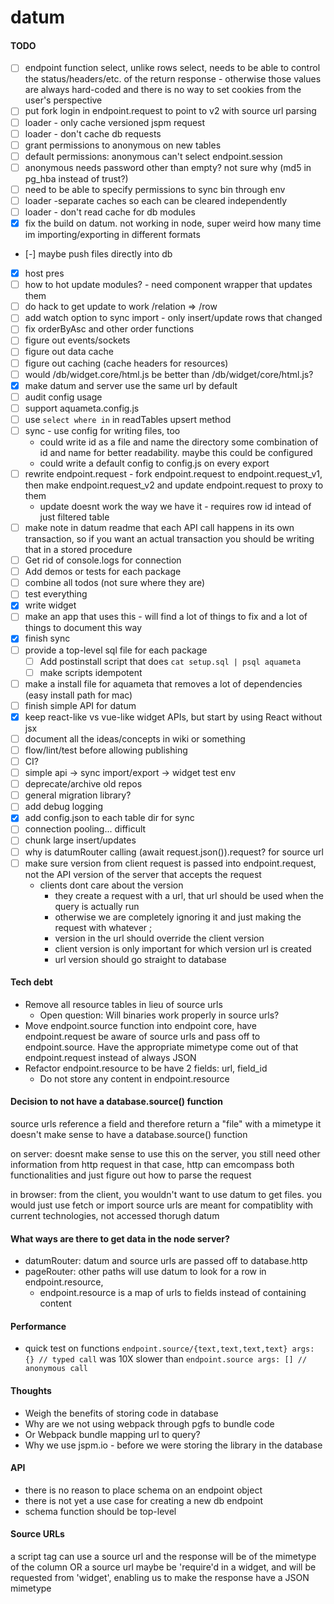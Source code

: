 # datum

#### TODO

- [ ] endpoint function select, unlike rows select, needs to be able to control
  the status/headers/etc. of the return response - otherwise those values are
  always hard-coded and there is no way to set cookies from the user's
  perspective
- [ ] put fork login in endpoint.request to point to v2 with source url parsing
- [ ] loader - only cache versioned jspm request
- [ ] loader - don't cache db requests
- [ ] grant permissions to anonymous on new tables
- [ ] default permissions: anonymous can't select endpoint.session
- [ ] anonymous needs password other than empty? not sure why (md5 in pg_hba
  instead of trust?)
- [ ] need to be able to specify permissions to sync bin through env
- [ ] loader -separate caches so each can be cleared independently
- [ ] loader - don't read cache for db modules
- [X] fix the build on datum. not working in node, super weird how many time im
  importing/exporting in different formats
- [-] maybe push files directly into db
- [X] host pres
- [ ] how to hot update modules? - need component wrapper that updates them
- [ ] do hack to get update to work /relation => /row
- [ ] add watch option to sync import - only insert/update rows that changed
- [ ] fix orderByAsc and other order functions
- [ ] figure out events/sockets
- [ ] figure out data cache
- [ ] figure out caching (cache headers for resources)
- [ ] would /db/widget.core/html.js be better than /db/widget/core/html.js?
- [X] make datum and server use the same url by default
- [ ] audit config usage
- [ ] support aquameta.config.js
- [ ] use `select where in` in readTables upsert method
- [ ] sync - use config for writing files, too
  - could write id as a file and name the directory some combination of id and
    name for better readability. maybe this could be configured
  - could write a default config to config.js on every export
- [ ] rewrite endpoint.request - fork endpoint.request to endpoint.request_v1,
  then make endpoint.request_v2 and update endpoint.request to proxy to them
  - update doesnt work the way we have it - requires row id intead of just
    filtered table
- [ ] make note in datum readme that each API call happens in its own
  transaction, so if you want an actual transaction you should be writing that
  in a stored procedure
- [ ] Get rid of console.logs for connection
- [ ] Add demos or tests for each package
- [ ] combine all todos (not sure where they are)
- [ ] test everything
- [X] write widget
- [ ] make an app that uses this - will find a lot of things to fix and a lot
  of things to document this way
- [X] finish sync
- [ ] provide a top-level sql file for each package
  - [ ] Add postinstall script that does `cat setup.sql | psql aquameta`
  - [ ] make scripts idempotent
- [ ] make a install file for aquameta that removes a lot of dependencies (easy
  install path for mac)
- [ ] finish simple API for datum
- [X] keep react-like vs vue-like widget APIs, but start by using React without jsx
- [ ] document all the ideas/concepts in wiki or something
- [ ] flow/lint/test before allowing publishing
- [ ] CI?
- [ ] simple api -> sync import/export -> widget test env
- [ ] deprecate/archive old repos
- [ ] general migration library?
- [ ] add debug logging
- [X] add config.json to each table dir for sync
- [ ] connection pooling... difficult
- [ ] chunk large insert/updates
- [ ] why is datumRouter calling (await request.json()).request? for source url
- [ ] make sure version from client request is passed into endpoint.request,
  not the API version of the server that accepts the request
  - clients dont care about the version
    - they create a request with a url, that url should be used when the query is actually run
    - otherwise we are completely ignoring it and just making the request with whatever ;
    - version in the url should override the client version
    - client version is only important for which version url is created
    - url version should go straight to database


#### Tech debt

- Remove all resource tables in lieu of source urls
  - Open question: Will binaries work properly in source urls?
- Move endpoint.source function into endpoint core, have endpoint.request be
  aware of source urls and pass off to endpoint.source. Have the appropriate
  mimetype come out of that endpoint.request instead of always JSON
- Refactor endpoint.resource to be have 2 fields: url, field_id
  - Do not store any content in endpoint.resource


#### Decision to not have a database.source() function

source urls reference a field and therefore return a "file" with a mimetype
it doesn't make sense to have a database.source() function

on server:
doesnt make sense to use this on the server, you still need other information from http request
in that case, http can emcompass both functionalities and just figure out how to parse the request

in browser:
from the client, you wouldn't want to use datum to get files. you would just use fetch or import
source urls are meant for compatiblity with current technologies, not accessed thorugh datum


#### What ways are there to get data in the node server?

- datumRouter: datum and source urls are passed off to database.http
- pageRouter: other paths will use datum to look for a row in endpoint.resource,
  - endpoint.resource is a map of urls to fields instead of containing content


#### Performance

- quick test on functions
`endpoint.source/{text,text,text,text} args: {} // typed call`
was 10X slower than
`endpoint.source args: [] // anonymous call`


#### Thoughts

- Weigh the benefits of storing code in database
- Why are we not using webpack through pgfs to bundle code
- Or Webpack bundle mapping url to query?
- Why we use jspm.io - before we were storing the library in the database


#### API

- there is no reason to place schema on an endpoint object
- there is not yet a use case for creating a new db endpoint
- schema function should be top-level


#### Source URLs

a script tag can use a source url and the response will be of the mimetype of the column
OR
a source url maybe be 'require'd in a widget, and will be requested from
 'widget', enabling us to make the response have a JSON mimetype
